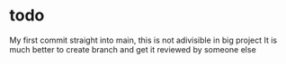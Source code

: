 # todo

My first commit straight into main, this is not adivisible in big project
It is much better to create branch and get it reviewed by someone else
